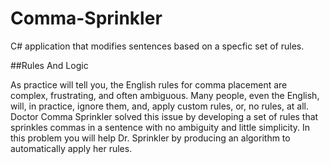 # Comma-Sprinkler
C# application that modifies sentences based on a specfic set of rules. 

##Rules And Logic

As practice will tell you, the English rules for comma placement are complex, frustrating, and
often ambiguous. Many people, even the English, will, in practice, ignore them, and, apply
custom rules, or, no rules, at all.
Doctor Comma Sprinkler solved this issue by developing a set of rules that sprinkles commas in
a sentence with no ambiguity and little simplicity. In this problem you will help Dr. Sprinkler by
producing an algorithm to automatically apply her rules.
